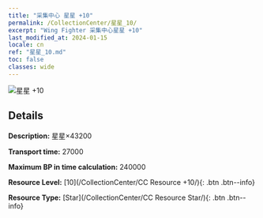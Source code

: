 ```yaml
---
title: "采集中心 星星 +10"
permalink: /CollectionCenter/星星_10/
excerpt: "Wing Fighter 采集中心星星 +10"
last_modified_at: 2024-01-15
locale: cn
ref: "星星_10.md"
toc: false
classes: wide
---
```



![星星 +10](/images/cc/CC_Star_6.png)

## Details

  **Description:** 星星×43200

  **Transport time:** 27000

  **Maximum BP in time calculation:** 240000

  **Resource Level:** [10](/CollectionCenter/CC Resource +10/){: .btn .btn--info}

  **Resource Type:** [Star](/CollectionCenter/CC Resource Star/){: .btn .btn--info}

